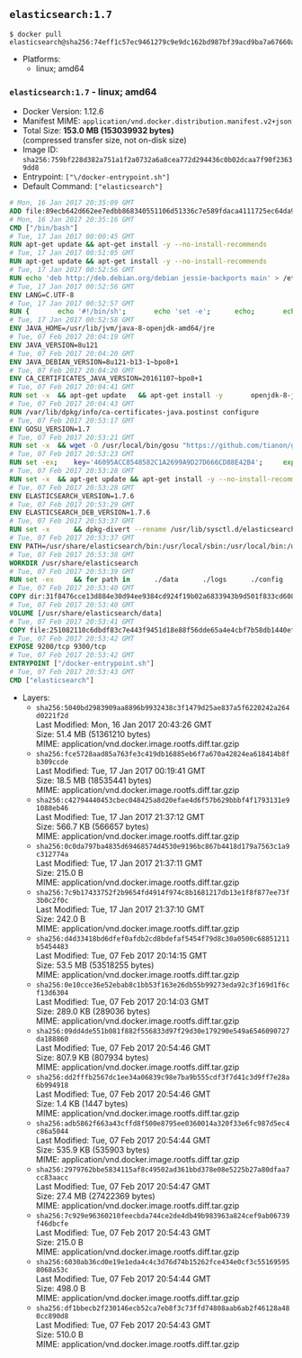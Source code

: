 ## `elasticsearch:1.7`

```console
$ docker pull elasticsearch@sha256:74eff1c57ec9461279c9e9dc162bd987bf39acd9ba7a67660a2de8cb2845210b
```

-	Platforms:
	-	linux; amd64

### `elasticsearch:1.7` - linux; amd64

-	Docker Version: 1.12.6
-	Manifest MIME: `application/vnd.docker.distribution.manifest.v2+json`
-	Total Size: **153.0 MB (153039932 bytes)**  
	(compressed transfer size, not on-disk size)
-	Image ID: `sha256:759bf228d382a751a1f2a0732a6a8cea772d294436c0b02dcaa7f90f23639dd8`
-	Entrypoint: `["\/docker-entrypoint.sh"]`
-	Default Command: `["elasticsearch"]`

```dockerfile
# Mon, 16 Jan 2017 20:35:09 GMT
ADD file:89ecb642d662ee7edbb868340551106d51336c7e589fdaca4111725ec64da957 in / 
# Mon, 16 Jan 2017 20:35:16 GMT
CMD ["/bin/bash"]
# Tue, 17 Jan 2017 00:00:45 GMT
RUN apt-get update && apt-get install -y --no-install-recommends 		ca-certificates 		curl 		wget 	&& rm -rf /var/lib/apt/lists/*
# Tue, 17 Jan 2017 00:51:05 GMT
RUN apt-get update && apt-get install -y --no-install-recommends 		bzip2 		unzip 		xz-utils 	&& rm -rf /var/lib/apt/lists/*
# Tue, 17 Jan 2017 00:52:56 GMT
RUN echo 'deb http://deb.debian.org/debian jessie-backports main' > /etc/apt/sources.list.d/jessie-backports.list
# Tue, 17 Jan 2017 00:52:56 GMT
ENV LANG=C.UTF-8
# Tue, 17 Jan 2017 00:52:57 GMT
RUN { 		echo '#!/bin/sh'; 		echo 'set -e'; 		echo; 		echo 'dirname "$(dirname "$(readlink -f "$(which javac || which java)")")"'; 	} > /usr/local/bin/docker-java-home 	&& chmod +x /usr/local/bin/docker-java-home
# Tue, 17 Jan 2017 00:52:58 GMT
ENV JAVA_HOME=/usr/lib/jvm/java-8-openjdk-amd64/jre
# Tue, 07 Feb 2017 20:04:19 GMT
ENV JAVA_VERSION=8u121
# Tue, 07 Feb 2017 20:04:20 GMT
ENV JAVA_DEBIAN_VERSION=8u121-b13-1~bpo8+1
# Tue, 07 Feb 2017 20:04:20 GMT
ENV CA_CERTIFICATES_JAVA_VERSION=20161107~bpo8+1
# Tue, 07 Feb 2017 20:04:41 GMT
RUN set -x 	&& apt-get update 	&& apt-get install -y 		openjdk-8-jre-headless="$JAVA_DEBIAN_VERSION" 		ca-certificates-java="$CA_CERTIFICATES_JAVA_VERSION" 	&& rm -rf /var/lib/apt/lists/* 	&& [ "$JAVA_HOME" = "$(docker-java-home)" ]
# Tue, 07 Feb 2017 20:04:43 GMT
RUN /var/lib/dpkg/info/ca-certificates-java.postinst configure
# Tue, 07 Feb 2017 20:53:17 GMT
ENV GOSU_VERSION=1.7
# Tue, 07 Feb 2017 20:53:21 GMT
RUN set -x 	&& wget -O /usr/local/bin/gosu "https://github.com/tianon/gosu/releases/download/$GOSU_VERSION/gosu-$(dpkg --print-architecture)" 	&& wget -O /usr/local/bin/gosu.asc "https://github.com/tianon/gosu/releases/download/$GOSU_VERSION/gosu-$(dpkg --print-architecture).asc" 	&& export GNUPGHOME="$(mktemp -d)" 	&& gpg --keyserver ha.pool.sks-keyservers.net --recv-keys B42F6819007F00F88E364FD4036A9C25BF357DD4 	&& gpg --batch --verify /usr/local/bin/gosu.asc /usr/local/bin/gosu 	&& rm -r "$GNUPGHOME" /usr/local/bin/gosu.asc 	&& chmod +x /usr/local/bin/gosu 	&& gosu nobody true
# Tue, 07 Feb 2017 20:53:23 GMT
RUN set -ex; 	key='46095ACC8548582C1A2699A9D27D666CD88E42B4'; 	export GNUPGHOME="$(mktemp -d)"; 	gpg --keyserver ha.pool.sks-keyservers.net --recv-keys "$key"; 	gpg --export "$key" > /etc/apt/trusted.gpg.d/elastic.gpg; 	rm -r "$GNUPGHOME"; 	apt-key list
# Tue, 07 Feb 2017 20:53:28 GMT
RUN set -x 	&& apt-get update && apt-get install -y --no-install-recommends apt-transport-https && rm -rf /var/lib/apt/lists/* 	&& echo 'deb http://packages.elasticsearch.org/elasticsearch/1.7/debian stable main' > /etc/apt/sources.list.d/elasticsearch.list
# Tue, 07 Feb 2017 20:53:28 GMT
ENV ELASTICSEARCH_VERSION=1.7.6
# Tue, 07 Feb 2017 20:53:29 GMT
ENV ELASTICSEARCH_DEB_VERSION=1.7.6
# Tue, 07 Feb 2017 20:53:37 GMT
RUN set -x 		&& dpkg-divert --rename /usr/lib/sysctl.d/elasticsearch.conf 		&& apt-get update 	&& apt-get install -y --no-install-recommends "elasticsearch=$ELASTICSEARCH_DEB_VERSION" 	&& rm -rf /var/lib/apt/lists/*
# Tue, 07 Feb 2017 20:53:37 GMT
ENV PATH=/usr/share/elasticsearch/bin:/usr/local/sbin:/usr/local/bin:/usr/sbin:/usr/bin:/sbin:/bin
# Tue, 07 Feb 2017 20:53:38 GMT
WORKDIR /usr/share/elasticsearch
# Tue, 07 Feb 2017 20:53:39 GMT
RUN set -ex 	&& for path in 		./data 		./logs 		./config 		./config/scripts 	; do 		mkdir -p "$path"; 		chown -R elasticsearch:elasticsearch "$path"; 	done
# Tue, 07 Feb 2017 20:53:40 GMT
COPY dir:31f8476cce13d884e30d94ee9384cd924f19b02a6833943b9d501f833cd60885 in ./config 
# Tue, 07 Feb 2017 20:53:40 GMT
VOLUME [/usr/share/elasticsearch/data]
# Tue, 07 Feb 2017 20:53:41 GMT
COPY file:251082110c6dbdf83c7e443f9451d18e88f56dde65a4e4cbf7b58db1440ef558 in / 
# Tue, 07 Feb 2017 20:53:42 GMT
EXPOSE 9200/tcp 9300/tcp
# Tue, 07 Feb 2017 20:53:42 GMT
ENTRYPOINT ["/docker-entrypoint.sh"]
# Tue, 07 Feb 2017 20:53:43 GMT
CMD ["elasticsearch"]
```

-	Layers:
	-	`sha256:5040bd2983909aa8896b9932438c3f1479d25ae837a5f6220242a264d0221f2d`  
		Last Modified: Mon, 16 Jan 2017 20:43:26 GMT  
		Size: 51.4 MB (51361210 bytes)  
		MIME: application/vnd.docker.image.rootfs.diff.tar.gzip
	-	`sha256:fce5728aad85a763fe3c419db16885eb6f7a670a42824ea618414b8fb309ccde`  
		Last Modified: Tue, 17 Jan 2017 00:19:41 GMT  
		Size: 18.5 MB (18535441 bytes)  
		MIME: application/vnd.docker.image.rootfs.diff.tar.gzip
	-	`sha256:c42794440453cbec048425a8d20efae4d6f57b629bbbf4f1793131e91088eb46`  
		Last Modified: Tue, 17 Jan 2017 21:37:12 GMT  
		Size: 566.7 KB (566657 bytes)  
		MIME: application/vnd.docker.image.rootfs.diff.tar.gzip
	-	`sha256:0c0da797ba4835d69468574d4530e9196bc867b4418d179a7563c1a9c312774a`  
		Last Modified: Tue, 17 Jan 2017 21:37:11 GMT  
		Size: 215.0 B  
		MIME: application/vnd.docker.image.rootfs.diff.tar.gzip
	-	`sha256:7c9b17433752f2b9654fd4914f974c8b1681217db13e1f8f877ee73f3b0c2f0c`  
		Last Modified: Tue, 17 Jan 2017 21:37:10 GMT  
		Size: 242.0 B  
		MIME: application/vnd.docker.image.rootfs.diff.tar.gzip
	-	`sha256:d4d33418bd6dfef0afdb2cd8bdefaf5454f79d8c30a0500c68851211b5454483`  
		Last Modified: Tue, 07 Feb 2017 20:14:15 GMT  
		Size: 53.5 MB (53518255 bytes)  
		MIME: application/vnd.docker.image.rootfs.diff.tar.gzip
	-	`sha256:0e10cce36e52ebab8c1bb53f163e26db55b99273eda92c3f169d1f6cf13d6304`  
		Last Modified: Tue, 07 Feb 2017 20:14:03 GMT  
		Size: 289.0 KB (289036 bytes)  
		MIME: application/vnd.docker.image.rootfs.diff.tar.gzip
	-	`sha256:09dd4de551b081f882f556833d97f29d30e179290e549a6546090727da188860`  
		Last Modified: Tue, 07 Feb 2017 20:54:46 GMT  
		Size: 807.9 KB (807934 bytes)  
		MIME: application/vnd.docker.image.rootfs.diff.tar.gzip
	-	`sha256:dd2fffb2567dc1ee34a06839c98e7ba9b555cdf3f7d41c3d9ff7e28a6b994918`  
		Last Modified: Tue, 07 Feb 2017 20:54:46 GMT  
		Size: 1.4 KB (1447 bytes)  
		MIME: application/vnd.docker.image.rootfs.diff.tar.gzip
	-	`sha256:adb5862f663a43cffd8f500e8795ee0360014a320f33e6fc987d5ec4c86a5044`  
		Last Modified: Tue, 07 Feb 2017 20:54:44 GMT  
		Size: 535.9 KB (535903 bytes)  
		MIME: application/vnd.docker.image.rootfs.diff.tar.gzip
	-	`sha256:2979762bbe5834115af8c49502ad361bbd378e08e5225b27a80dfaa7cc83aacc`  
		Last Modified: Tue, 07 Feb 2017 20:54:47 GMT  
		Size: 27.4 MB (27422369 bytes)  
		MIME: application/vnd.docker.image.rootfs.diff.tar.gzip
	-	`sha256:7c929e96360210feecbda744ce2de4db49b983963a824cef9ab06739f46dbcfe`  
		Last Modified: Tue, 07 Feb 2017 20:54:43 GMT  
		Size: 215.0 B  
		MIME: application/vnd.docker.image.rootfs.diff.tar.gzip
	-	`sha256:6030ab36cd0e19e1eda4c4c3d76d74b15262fce434e0cf3c551695958068a53c`  
		Last Modified: Tue, 07 Feb 2017 20:54:44 GMT  
		Size: 498.0 B  
		MIME: application/vnd.docker.image.rootfs.diff.tar.gzip
	-	`sha256:df1bbecb2f230146ecb52ca7eb8f3c73ffd74808aab6ab2f46128a480cc890d8`  
		Last Modified: Tue, 07 Feb 2017 20:54:43 GMT  
		Size: 510.0 B  
		MIME: application/vnd.docker.image.rootfs.diff.tar.gzip
